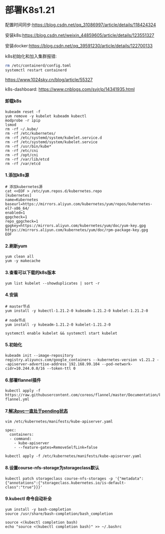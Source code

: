 # 部署K8s1.21

配置时间同步:https://blog.csdn.net/qq_31086997/article/details/118424324

安装k8s:https://blog.csdn.net/weixin_44859605/article/details/123551327

安装docker:https://blog.csdn.net/qq_39591230/article/details/122700133

k8s初始化和加入集群报错:

```bash
rm /etc/containerd/config.toml
systemctl restart containerd
```

https://www.1024sky.cn/blog/article/55327

k8s-dashboard:  https://www.cnblogs.com/syjr/p/14341935.html

#### 卸载k8s

```
kubeadm reset -f
yum remove -y kubelet kubeadm kubectl
modprobe -r ipip
lsmod
rm -rf ~/.kube/
rm -rf /etc/kubernetes/
rm -rf /etc/systemd/system/kubelet.service.d
rm -rf /etc/systemd/system/kubelet.service
rm -rf /usr/bin/kube*
rm -rf /etc/cni
rm -rf /opt/cni
rm -rf /var/lib/etcd
rm -rf /var/etcd
```



#### 1.添加k8s源

```
# 添加kubernetes源
cat <<EOF > /etc/yum.repos.d/kubernetes.repo
[kubernetes]
name=Kubernetes
baseurl=https://mirrors.aliyun.com/kubernetes/yum/repos/kubernetes-el7-x86_64/
enabled=1
gpgcheck=1
repo_gpgcheck=1
gpgkey=https://mirrors.aliyun.com/kubernetes/yum/doc/yum-key.gpg https://mirrors.aliyun.com/kubernetes/yum/doc/rpm-package-key.gpg
EOF
```

#### 2.刷新yum

```
yum clean all
yum -y makecache
```

#### 3.查看可以下载的k8s版本

```
yum list kubelet --showduplicates | sort -r
```

#### 4.安装

```
# master节点
yum install -y kubectl-1.21.2-0 kubeadm-1.21.2-0 kubelet-1.21.2-0

# node节点
yum install -y kubeadm-1.21.2-0 kubelet-1.21.2-0

systemctl enable kubelet && systemctl start kubelet

```

#### 5.初始化

```
kubeadm init --image-repository registry.aliyuncs.com/google_containers --kubernetes-version v1.21.2 --apiserver-advertise-address 192.168.99.104 --pod-network-cidr=10.244.0.0/16 --token-ttl 0
```

#### 6.部署flannel插件

```
kubectl apply -f https://raw.githubusercontent.com/coreos/flannel/master/Documentation/kube-flannel.yml
```

#### 7.[解决pvc一直处于pending状态](https://blog.csdn.net/Promise_410/article/details/117112550)

```
vim /etc/kubernetes/manifests/kube-apiserver.yaml

spec:
  containers:
  - command:
    - kube-apiserver
    - --feature-gates=RemoveSelfLink=false

kubectl apply -f /etc/kubernetes/manifests/kube-apiserver.yaml
```

#### 8.设置course-nfs-storage为storageclass默认

```
kubectl patch storageclass course-nfs-storages -p '{"metadata": {"annotations":{"storageclass.kubernetes.io/is-default-class":"true"}}}'

```

#### 9.kubectl 命令自动补全

```
yum install -y bash-completion 
source /usr/share/bash-completion/bash_completion

source <(kubectl completion bash)
echo "source <(kubectl completion bash)" >> ~/.bashrc
```

